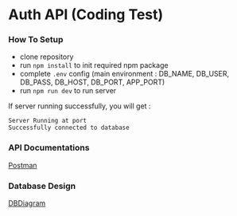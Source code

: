 # Auth API (Coding Test)
### How To Setup
- clone repository
- run `npm install` to init required npm package
- complete `.env` config (main environment : DB_NAME, DB_USER, DB_PASS, DB_HOST, DB_PORT, APP_PORT)
- run `npm run dev` to run server

If server running successfully, you  will get :
```
Server Running at port
Successfully connected to database
```
### API Documentations
[Postman](https://documenter.getpostman.com/view/15820910/VUjTmP89)
### Database Design
[DBDiagram](https://dbdiagram.io/d/62f6f5bcc2d9cf52fa9c39a4)
